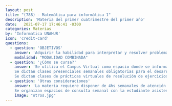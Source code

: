 ```yaml
---
layout: post
title: "(788) - Matemática para informática 1"
description: 'Materia del primer cuatrimestre del primer año'
date:   2021-07-17 17:46:41 -0300
categories: Materias
by: 'Informatica UNAHUR'
icon: 'credit-card'
questions:
  - question: 'OBJETIVOS'
    answer: 'Adquirir la habilidad para interpretar y resolver problemas, aplicando los contenidos expuestos. Es matemática DISCRETA, y los principales temas son: Elementos de lógica proposicional y de primer orden. Teoría de la Estructuras Discretas. Teoría básica de conjuntos. '
    modalidad: "MODALIDAD COMBINADA"
  - question: '¿Cómo se cursa?'
    answer: 'Se utiliza el Campus Virtual como espacio donde se informan novedades y se van habilitando contenidos.
    Se dictan clases presenciales semanales obligatorias para el desarrollo teórico con ejercicios de aplicación.
    Se dictan clases de prácticas virtuales de resolución de ejercicios que pueden ser sincrónicas o asincrónicas'
  - question: 'Otras consideraciones'
    answer: 'La materia requiere disponer de 4hs semanales de atención a las actividades que proponen los profesores . Se recomienda organizarse para disponer de otro tanto para realizar prácticas y estudiar. Es decir, unas 8hs semanales en total.
    Se organizan espacios de consulta semanal con la estudiante asistente'
    image: "otros.jpg"
---
```

